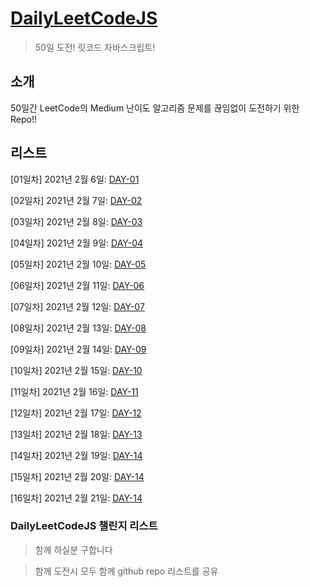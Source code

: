 # [DailyLeetCodeJS](https://creco.today/leetcode)

> 50일 도전! 릿코드 자바스크립트!

## 소개

50일간 LeetCode의 Medium 난이도 알고리즘 문제를 끊임없이 도전하기 위한 Repo!!

## 리스트

[01일차] 2021년 2월 6일: [DAY-01](https://creco.today/leetcode/day-01.md)

[02일차] 2021년 2월 7일: [DAY-02](https://creco.today/leetcode/day-02.md)

[03일차] 2021년 2월 8일: [DAY-03](https://creco.today/leetcode/day-03.md)

[04일차] 2021년 2월 9일: [DAY-04](https://creco.today/leetcode/day-04.md)

[05일차] 2021년 2월 10일: [DAY-05](https://creco.today/leetcode/day-05.md)

[06일차] 2021년 2월 11일: [DAY-06](https://creco.today/leetcode/day-06.md)

[07일차] 2021년 2월 12일: [DAY-07](https://creco.today/leetcode/day-07.md)

[08일차] 2021년 2월 13일: [DAY-08](https://creco.today/leetcode/day-08.md)

[09일차] 2021년 2월 14일: [DAY-09](https://creco.today/leetcode/day-09.md)

[10일차] 2021년 2월 15일: [DAY-10](https://creco.today/leetcode/day-10.md)

[11일차] 2021년 2월 16일: [DAY-11](https://creco.today/leetcode/day-11.md)

[12일차] 2021년 2월 17일: [DAY-12](https://creco.today/leetcode/day-12.md)

[13일차] 2021년 2월 18일: [DAY-13](https://creco.today/leetcode/day-13.md)

[14일차] 2021년 2월 19일: [DAY-14](https://creco.today/leetcode/day-14.md)

[15일차] 2021년 2월 20일: [DAY-14](https://creco.today/leetcode/day-15.md)

[16일차] 2021년 2월 21일: [DAY-14](https://creco.today/leetcode/day-16.md)

### DailyLeetCodeJS 챌린지 리스트

> 함께 하실분 구합니다

> 함께 도전시 모두 함께 github repo 리스트를 공유
